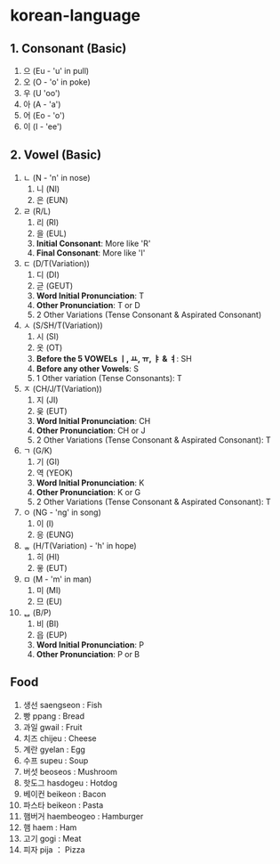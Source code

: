 # korean-language

## 1. Consonant (Basic)
1. 으 (Eu - 'u' in pull)
2. 오 (O - 'o' in poke)
3. 우 (U 'oo')
4. 아 (A - 'a')
5. 어 (Eo - 'o')
6. 이 (I - 'ee') 

## 2. Vowel (Basic)
1. ㄴ (N - 'n' in nose)
   1. 니 (NI)
   2. 은 (EUN)
2. ㄹ (R/L)
   1. 리 (RI)
   2. 을 (EUL)
   3. **Initial Consonant**: More like 'R'
   4. **Final Consonant**: More like 'I'
3. ㄷ (D/T(Variation))
   1. 디 (DI)
   2. 귿 (GEUT)
   3. **Word Initial Pronunciation**: T
   4. **Other Pronunciation**: T or D
   5. 2 Other Variations (Tense Consonant & Aspirated Consonant)
4. ㅅ (S/SH/T(Variation))
   1. 시 (SI)
   2. 옷 (OT)
   3. **Before the 5 VOWELs ㅣ, ㅛ, ㅠ, ㅑ & ㅕ**: SH
   4. **Before any other Vowels**: S
   5. 1 Other variation (Tense Consonants): T
5. ㅈ (CH/J/T(Variation))
   1. 지 (JI)
   2. 읒 (EUT)
   3. **Word Initial Pronunciation**: CH
   4. **Other Pronunciation**: CH or J
   5. 2 Other Variations (Tense Consonant & Aspirated Consonant): T
6. ㄱ (G/K)
   1.  기 (GI)
   2.  역 (YEOK)
   3. **Word Initial Pronunciation**: K
   4. **Other Pronunciation**: K or G
   5. 2 Other Variations (Tense Consonant & Aspirated Consonant): T
7. ㅇ (NG - 'ng' in song)
   1. 이 (I)
   2. 응 (EUNG)
8. ᇂ (H/T(Variation) - 'h' in hope)
   1. 히 (HI)
   2. 읗 (EUT)
9. ㅁ (M - 'm' in man)
   1. 미 (MI)
   2. 므 (EU)
10. ᆸ (B/P)
    1. 비 (BI)
    2. 읍 (EUP)
    3. **Word Initial Pronunciation**: P
    4. **Other Pronunciation**: P or B

## Food
1. 생선 saengseon : Fish
2. 빵 ppang : Bread
3. 과일 gwail : Fruit
4. 치즈 chijeu : Cheese
5. 계란 gyelan : Egg
6. 수프 supeu : Soup
7. 버섯 beoseos : Mushroom
8. 핫도그 hasdogeu : Hotdog
9. 베이컨 beikeon : Bacon
10. 파스타 beikeon : Pasta
11. 햄버거 haembeogeo : Hamburger
12. 햄 haem : Ham
13. 고기 gogi : Meat
14. 피자 pija ： Pizza

